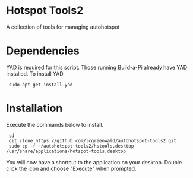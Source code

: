 # Hotspot Tools2
A collection of tools for managing autohotspot

# Dependencies
YAD is required for this script. Those running Build-a-Pi already have YAD installed. To install YAD

     sudo apt-get install yad 

# Installation
Execute the commands below to install.

     cd
     git clone https://github.com/lcgreenwald/autohotspot-tools2.git
     sudo cp -f ~/autohotspot-tools2/hstools.desktop /usr/share/applications/hotspot-tools.desktop
     
You will now have a shortcut to the application on your desktop. Double click the icon and choose "Execute" when prompted.     
